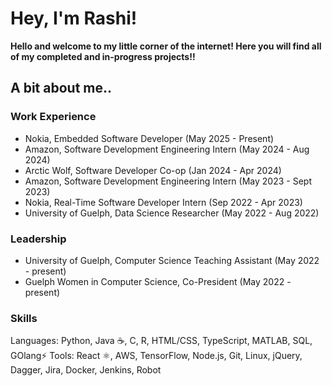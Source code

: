# Hey, I'm Rashi! 
**Hello and welcome to my little corner of the internet! Here you will find all of my completed and in-progress projects!!** 

## A bit about me..

### Work Experience 

- Nokia, Embedded Software Developer (May 2025 - Present)
- Amazon, Software Development Engineering Intern (May 2024 - Aug 2024)
- Arctic Wolf, Software Developer Co-op (Jan 2024 - Apr 2024)
- Amazon, Software Development Engineering Intern (May 2023 - Sept 2023)
- Nokia, Real-Time Software Developer Intern (Sep 2022 - Apr 2023)
- University of Guelph, Data Science Researcher (May 2022 - Aug 2022)

### Leadership
- University of Guelph, Computer Science Teaching Assistant (May 2022 - present)
- Guelph Women in Computer Science, Co-President (May 2022 - present)

### Skills

Languages: Python, Java ☕, C, R, HTML/CSS, TypeScript, MATLAB, SQL, GOlang⚡
Tools: React ⚛️, AWS, TensorFlow, Node.js, Git, Linux, jQuery, Dagger, Jira, Docker, Jenkins, Robot


<!---
rashi2002/rashi2002 is a ✨ special ✨ repository because its `README.md` (this file) appears on your GitHub profile.
You can click the Preview link to take a look at your changes.
--->
